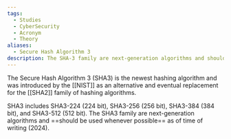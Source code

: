 ```yaml
---
tags:
  - Studies
  - CyberSecurity
  - Acronym
  - Theory
aliases:
  - Secure Hash Algorithm 3
description: The SHA-3 family are next-generation algorithms and should be used whenever possible.
---
```

The Secure Hash Algorithm 3 (SHA3) is the newest hashing algorithm and was introduced by the [[NIST]] as an alternative and eventual replacement for the [[SHA2]] family of hashing algorithms. 

SHA3 includes SHA3-224 (224 bit), SHA3-256 (256 bit), SHA3-384 (384 bit), and SHA3-512 (512 bit). The SHA3 family are next-generation algorithms and ==should be used whenever possible== as of time of writing (2024).